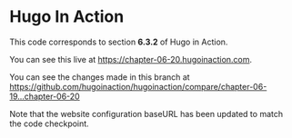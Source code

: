 Hugo In Action
===============

This code corresponds to section **6.3.2** of Hugo in Action.

You can see this live at https://chapter-06-20.hugoinaction.com.

You can see the changes made in this branch at https://github.com/hugoinaction/hugoinaction/compare/chapter-06-19...chapter-06-20

Note that the website configuration baseURL has been updated to match the code checkpoint.
